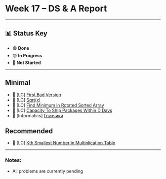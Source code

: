 # Week 17 – DS & A Report  
---

## 📊 Status Key  
- 🟢 **Done**  
- 🟡 **In Progress**  
- 🔴 **Not Started**  

---

## **Minimal** 
* 🔴 [LC] [First Bad Version](https://leetcode.com/problems/first-bad-version/)
* 🔴 [LC] [Sqrt(x)](https://leetcode.com/problems/sqrtx/)
* 🔴 [LC] [Find Minimum in Rotated Sorted Array](https://leetcode.com/problems/find-minimum-in-rotated-sorted-array/)
* 🔴 [LC] [Capacity To Ship Packages Within D Days](https://leetcode.com/problems/capacity-to-ship-packages-within-d-days/)
* 🔴 [Informatics] [Грузчики](https://informatics.msk.ru/mod/statements/view.php?id=1966&chapterid=490#1)

## **Recommended**  
* 🔴 [LC] [Kth Smallest Number in Multiplication Table](https://leetcode.com/problems/kth-smallest-number-in-multiplication-table/)

---

### Notes:
- All problems are currently pending
